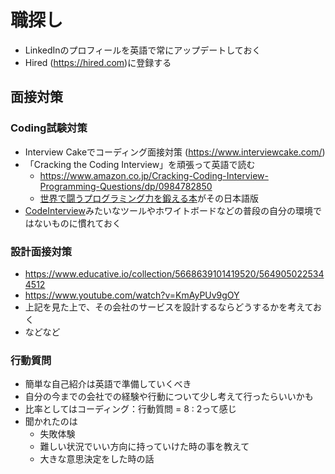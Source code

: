 # 職探し
- LinkedInのプロフィールを英語で常にアップデートしておく
- Hired (https://hired.com)に登録する

## 面接対策
### Coding試験対策
- Interview Cakeでコーディング面接対策 (https://www.interviewcake.com/)
- 「Cracking the Coding Interview」を頑張って英語で読む
  - https://www.amazon.co.jp/Cracking-Coding-Interview-Programming-Questions/dp/0984782850
  - [世界で闘うプログラミング力を鍛える本](https://www.amazon.co.jp/%E4%B8%96%E7%95%8C%E3%81%A7%E9%97%98%E3%81%86%E3%83%97%E3%83%AD%E3%82%B0%E3%83%A9%E3%83%9F%E3%83%B3%E3%82%B0%E5%8A%9B%E3%82%92%E9%8D%9B%E3%81%88%E3%82%8B%E6%9C%AC-%E3%82%B3%E3%83%BC%E3%83%87%E3%82%A3%E3%83%B3%E3%82%B0%E9%9D%A2%E6%8E%A5189%E5%95%8F%E3%81%A8%E3%81%9D%E3%81%AE%E8%A7%A3%E6%B3%95-Gayle-Laakmann-McDowell/dp/4839960100)がその日本語版
- [CodeInterview](https://codeinterview.io/)みたいなツールやホワイトボードなどの普段の自分の環境ではないものに慣れておく

### 設計面接対策
- https://www.educative.io/collection/5668639101419520/5649050225344512
- https://www.youtube.com/watch?v=KmAyPUv9gOY
- 上記を見た上で、その会社のサービスを設計するならどうするかを考えておく
- などなど

### 行動質問
- 簡単な自己紹介は英語で準備していくべき
- 自分の今までの会社での経験や行動について少し考えて行ったらいいかも
- 比率としてはコーディング：行動質問 = 8 : 2って感じ
- 聞かれたのは
  - 失敗体験
  - 難しい状況でいい方向に持っていけた時の事を教えて
  - 大きな意思決定をした時の話
